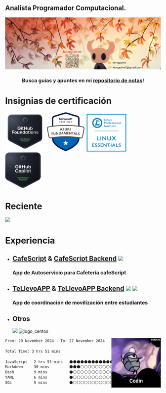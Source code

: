 <h2> Analista Programador Computacional.</h2>
<img src="./icons/keaguirre_Banner.png">
<!-- <div style="margin-left: 20%;"> -->
	<!--<img align="right" height="160" width="160" src="https://raw.githubusercontent.com/keaguirre/keaguirre/main/icons/hk-codin.gif">-->

<h3 align=center>Busca guías y apuntes en mi <a href="https://github.com/keaguirre/Notebook">repositorio de notas</a>!</h3>
<h1>Insignias de certificación</h1>
 <a href="https://www.credly.com/badges/f6fadca9-4118-4900-9fde-e6b8ce0acb66/public_url" target="_blank"><img src="icons/ghFoundations.png" alt="gh_foundations_badge" width="128"></a>
 <a href="https://learn.microsoft.com/es-mx/users/keaguirre/credentials/4aab756c5eb98ee0?ref=https%3A%2F%2F" target="_blank"><img src="icons/az900.png" alt="az900_logo" width="128"></a>
 <a href="https://cs.lpi.org/caf/Xamman/certification/verify/LPI000590520/3bnv3x7jd6" target="_blank"><img src="icons/lpi-essentials.png" alt="az900_logo" width="128"></a>
 <a href="https://www.credly.com/badges/f4ec4fe6-dfd7-4ce6-bd19-01fbf9c1f0ca/public_url" target="_blank"><img src="icons/ghCopilot.png" alt="gh_copilot_badge" width="115"></a>
 
<h1>Reciente</h1>
			<img src="https://skillicons.dev/icons?i=azure,aws,githubactions,terraform,bots,"/>
<h1>Experiencia</h1>
<ul>
	<li>
		<h2>	
			<a href="https://github.com/keaguirre/cafeScript">CafeScript</a> & 
		    	<a href="https://github.com/keaguirre/cafeScript-Backend">CafeScript Backend</a>
			<img height="38px" src="https://skillicons.dev/icons?i=html,css,js,ts,angular,tailwind,py,django,postgres,electron"/>
		</h2>
		<h3>App de Autoservicio para Cafetería cafeScript</h3>
	</li>
	<li>
		<h2>	
			<a href="https://github.com/keaguirre/teLlevoApp">TeLlevoAPP</a> & 
		    	<a href="https://github.com/keaguirre/teLlevoAPP-Backend">TeLlevoAPP Backend</a>
			<img height="38px" src="https://skillicons.dev/icons?i=html,css,js,ts,angular,tailwind,py,django,postgres"/>
			<img src="https://img.icons8.com/color/38/null/ionic.png"/>
		</h2>
		<h3>App de coordinación de movilización entre estudiantes</h3>
	</li>
	<li>
		<h2>Otros</h2>
		<img src="https://skillicons.dev/icons?i=git,github,java,docker,bash,debian,ubuntu,redhat"/>
		<img src="https://img.icons8.com/color/48/000000/centos.png" alt="logo_centos">
	</li>
</ul>
<img align="right" height="160" width="160" src="https://raw.githubusercontent.com/keaguirre/keaguirre/main/icons/hk-codin.gif">

<!--START_SECTION:waka-->

```txt
From: 20 November 2024 - To: 27 November 2024

Total Time: 3 hrs 51 mins

JavaScript   2 hrs 53 mins   ⚫⚫⚫⚫⚫⚫⚫⚫⚫⚫⚫⚫⚫⚫⚫⚫⚫⚫⚫⚪⚪⚪⚪⚪⚪   74.92 %
Markdown     30 mins         ⚫⚫⚫⚪⚪⚪⚪⚪⚪⚪⚪⚪⚪⚪⚪⚪⚪⚪⚪⚪⚪⚪⚪⚪⚪   13.02 %
Bash         9 mins          ⚫⚪⚪⚪⚪⚪⚪⚪⚪⚪⚪⚪⚪⚪⚪⚪⚪⚪⚪⚪⚪⚪⚪⚪⚪   04.17 %
YAML         6 mins          ⚫⚪⚪⚪⚪⚪⚪⚪⚪⚪⚪⚪⚪⚪⚪⚪⚪⚪⚪⚪⚪⚪⚪⚪⚪   02.87 %
SQL          5 mins          ⚫⚪⚪⚪⚪⚪⚪⚪⚪⚪⚪⚪⚪⚪⚪⚪⚪⚪⚪⚪⚪⚪⚪⚪⚪   02.59 %
```

<!--END_SECTION:waka-->
